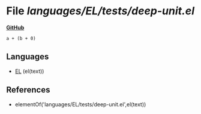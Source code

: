 # File _languages/EL/tests/deep-unit.el_
**[GitHub](https://github.com/softlang/yas/blob/master/languages/EL/tests/deep-unit.el)**
```
a + (b + 0)
```

## Languages
* [EL](../languages/EL.md) (el(text))

## References
* elementOf('languages/EL/tests/deep-unit.el',el(text))
